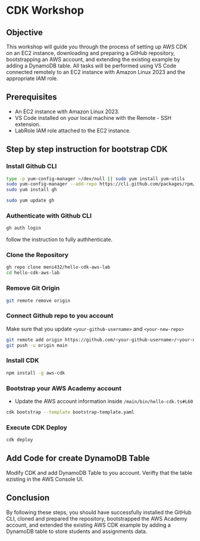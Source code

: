 # CDK Workshop
## Objective
This workshop will guide you through the process of setting up AWS CDK on an EC2 instance,
downloading and preparing a GitHub repository, bootstrapping an AWS account, and extending
the existing example by adding a DynamoDB table. All tasks will be performed using VS Code
connected remotely to an EC2 instance with Amazon Linux 2023 and the appropriate IAM role.

## Prerequisites
  - An EC2 instance with Amazon Linux 2023.
  - VS Code installed on your local machine with the Remote - SSH extension.
  - LabRole IAM role attached to the EC2 instance.

## Step by step instruction for bootstrap CDK

### Install Github CLI
```bash
type -p yum-config-manager >/dev/null || sudo yum install yum-utils
sudo yum-config-manager --add-repo https://cli.github.com/packages/rpm/gh-cli.repo
sudo yum install gh
```

```bash
sudo yum update gh
```

### Authenticate with Github CLI
```bash
gh auth login
```

follow the instruction to fully authhenticate.

### Clone the Repository 
```bash
gh repo clone meni432/hello-cdk-aws-lab
cd hello-cdk-aws-lab
```

### Remove Git Origin
```bash
git remote remove origin
```

### Connect Github repo to you account
Make sure that you update `<your-github-username>` and `<your-new-repo>`
```bash
git remote add origin https://github.com/<your-github-username>/<your-new-repo>.git
git push -u origin main
```
### Install CDK
```bash
npm install -g aws-cdk
```

### Bootstrap your AWS Academy account
- Update the AWS account information inside `/main/bin/hello-cdk.ts#L60`
```bash
cdk bootstrap --template bootstrap-template.yaml
```

### Execute CDK Deploy
```bash
cdk deploy
```

## Add Code for create DynamoDB Table
Modify CDK and add DynamoDB Table to you account.
Verifty that the table ezisting in the AWS Console UI.

## Conclusion
By following these steps, you should have successfully installed the GitHub CLI, cloned and
prepared the repository, bootstrapped the AWS Academy account, and extended the existing
AWS CDK example by adding a DynamoDB table to store students and assignments data.




